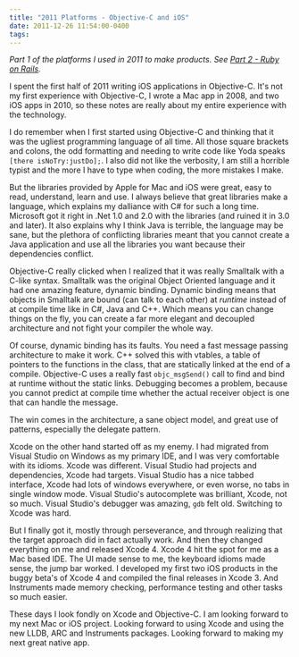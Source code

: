 ```yaml
---
title: "2011 Platforms - Objective-C and iOS"
date: 2011-12-26 11:54:00-0400
tags: 
---
```


*Part 1 of the platforms I used in 2011 to make products. See [Part 2 - Ruby on Rails](https://hiltmon.com/blog/2011/12/26/2011-platforms-ruby-on-rails/).*

I spent the first half of 2011 writing iOS applications in Objective-C. It's not my first experience with Objective-C, I wrote a Mac app in 2008, and two iOS apps in 2010, so these notes are really about my entire experience with the technology.

<!--more-->

I do remember when I first started using Objective-C and thinking that it was the ugliest programming language of all time. All those square brackets and colons, the odd formatting and needing to write code like Yoda speaks `[there isNoTry:justDo];`. I also did not like the verbosity, I am still a horrible typist and the more I have to type when coding, the more mistakes I make.

But the libraries provided by Apple for Mac and iOS were great, easy to read, understand, learn and use. I always believe that great libraries make a language, which explains my dalliance with C# for such a long time. Microsoft got it right in .Net 1.0 and 2.0 with the libraries (and ruined it in 3.0 and later). It also explains why I think Java is terrible, the language may be sane, but the plethora of conflicting libraries meant that you cannot create a Java application and use all the libraries you want because their dependencies conflict.

Objective-C really clicked when I realized that it was really Smalltalk with a C-like syntax. Smalltalk was the original Object Oriented language and it had one amazing feature, dynamic binding. Dynamic binding means that objects in Smalltalk are bound (can talk to each other) at *runtime* instead of at compile time like in C#, Java and C++.  Which means you can change things on the fly, you can create a far more elegant and decoupled architecture and not fight your compiler the whole way.

Of course, dynamic binding has its faults. You need a fast message passing architecture to make it work. C++ solved this with vtables, a table of pointers to the functions in the class, that are statically linked at the end of a compile. Objective-C uses a really fast `objc_msgSend()` call to find and bind at runtime without the static links. Debugging becomes a problem, because you cannot predict at compile time whether the actual receiver object is one that can handle the message.

The win comes in the architecture, a sane object model, and great use of patterns, especially the delegate pattern.

Xcode on the other hand started off as my enemy. I had migrated from Visual Studio on Windows as my primary IDE, and I was very comfortable with its idioms.  Xcode was different. Visual Studio had projects and dependencies, Xcode had targets. Visual Studio has a nice tabbed interface, Xcode had lots of windows everywhere, or even worse, no tabs in single window mode. Visual Studio's autocomplete was brilliant, Xcode, not so much. Visual Studio's debugger was amazing, `gdb` felt old.  Switching to Xcode was hard.

But I finally got it, mostly through perseverance, and through realizing that the target approach did in fact actually work. And then they changed everything on me and released Xcode 4. Xcode 4 hit the spot for me as a Mac based IDE. The UI made sense to me, the keyboard idioms made sense, the jump bar worked. I developed my first two iOS products in the buggy beta's of Xcode 4 and compiled the final releases in Xcode 3. And Instruments made memory checking, performance testing and other tasks so much easier.

These days I look fondly on Xcode and Objective-C. I am looking forward to my next Mac or iOS project. Looking forward to using Xcode and using the new LLDB, ARC and Instruments packages. Looking forward to making my next great native app.
